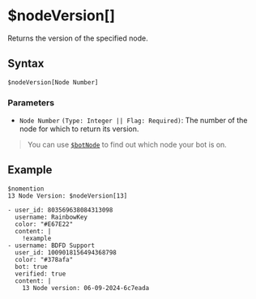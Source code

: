 # $nodeVersion[]
Returns the version of the specified node.

## Syntax
```
$nodeVersion[Node Number]
```

### Parameters
- `Node Number` `(Type: Integer || Flag: Required)`: The number of the node for which to return its version.

> You can use [`$botNode`](./botNode.md) to find out which node your bot is on.

## Example
```
$nomention
13 Node Version: $nodeVersion[13]
```

``` discord yaml
- user_id: 803569638084313098
  username: RainbowKey
  color: "#E67E22"
  content: |
    !example
- username: BDFD Support
  user_id: 1009018156494368798
  color: "#378afa"
  bot: true
  verified: true
  content: |
    13 Node version: 06-09-2024-6c7eada
```


